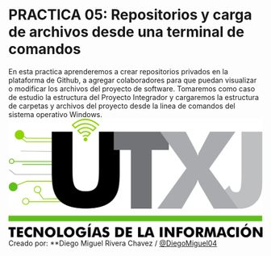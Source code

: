 # PRACTICA 05: Repositorios y carga de archivos desde una terminal de comandos
En esta practica aprenderemos a crear repositorios privados en la plataforma de Github, a agregar colaboradores para que puedan visualizar o modificar los archivos del proyecto de software.
Tomaremos como caso de estudio la estructura del Proyecto Integrador y cargaremos la estructura de carpetas y archivos del proyecto desde la linea de comandos del sistema operativo Windows.
![Logo-UTXJ](/FronEnd/Assets/logo-utxj.png)
Creado por: **Diego Miguel Rivera Chavez / [@DiegoMiguel04](https://github.com/DiegoMiguel04)